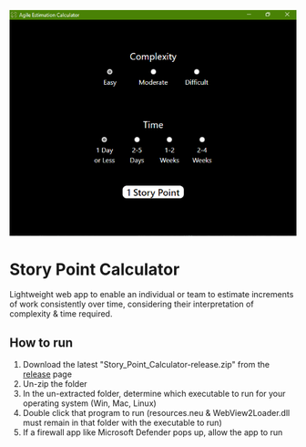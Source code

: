 ![Story Point Calculator](/resources/screenshot.png "Story Point Calculator")

# Story Point Calculator
Lightweight web app to enable an individual or team to estimate increments of work consistently over time, considering their interpretation of complexity & time required.

## How to run
1. Download the latest "Story_Point_Calculator-release.zip" from the [release](https://github.com/JonVojtush/Story_Point_Calculator/releases "Latest Releases") page
2. Un-zip the folder
3. In the un-extracted folder, determine which executable to run for your operating system (Win, Mac, Linux)
4. Double click that program to run (resources.neu & WebView2Loader.dll must remain in that folder with the executable to run)
5. If a firewall app like Microsoft Defender pops up, allow the app to run